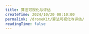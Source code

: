 ```yaml
---
title: 算法可视化与评估
createTime: 2024/10/20 00:10:00
permalink: /droneKit/算法可视化与评估/
readingTime: false
---
```

